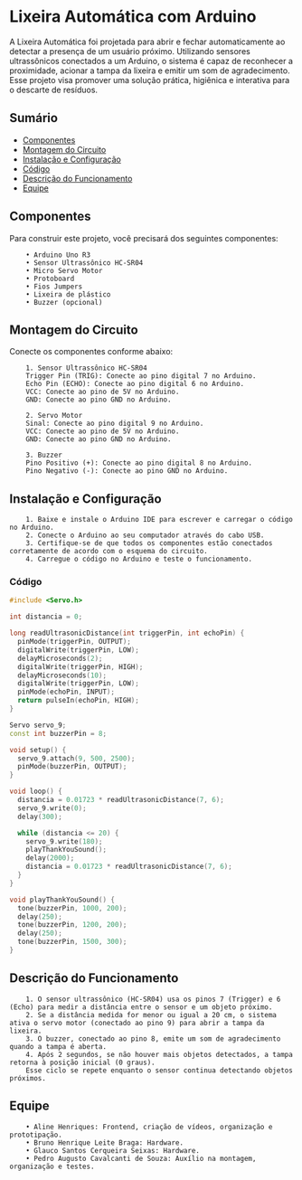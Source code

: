 # Lixeira Automática com Arduino

A Lixeira Automática foi projetada para abrir e fechar automaticamente ao detectar a presença de um usuário próximo. Utilizando sensores ultrassônicos conectados a um Arduino, o sistema é capaz de reconhecer a proximidade, acionar a tampa da lixeira e emitir um som de agradecimento. Esse projeto visa promover uma solução prática, higiênica e interativa para o descarte de resíduos.


## Sumário

- [Componentes](#componentes)
- [Montagem do Circuito](#montagem-do-circuito)
- [Instalação e Configuração](#instalacao-e-configuracao)
- [Código](#codigo)
- [Descrição do Funcionamento](#descricao-do-funcionamento)
- [Equipe](#equipe)


## Componentes

Para construir este projeto, você precisará dos seguintes componentes:

        • Arduino Uno R3
        • Sensor Ultrassônico HC-SR04
        • Micro Servo Motor
        • Protoboard
        • Fios Jumpers
        • Lixeira de plástico
        • Buzzer (opcional)


## Montagem do Circuito

Conecte os componentes conforme abaixo:

        1. Sensor Ultrassônico HC-SR04
        Trigger Pin (TRIG): Conecte ao pino digital 7 no Arduino.  
        Echo Pin (ECHO): Conecte ao pino digital 6 no Arduino.  
        VCC: Conecte ao pino de 5V no Arduino.  
        GND: Conecte ao pino GND no Arduino.

        2. Servo Motor
        Sinal: Conecte ao pino digital 9 no Arduino.  
        VCC: Conecte ao pino de 5V no Arduino.  
        GND: Conecte ao pino GND no Arduino.

        3. Buzzer
        Pino Positivo (+): Conecte ao pino digital 8 no Arduino.  
        Pino Negativo (-): Conecte ao pino GND no Arduino.
    

## Instalação e Configuração

        1. Baixe e instale o Arduino IDE para escrever e carregar o código no Arduino.
        2. Conecte o Arduino ao seu computador através do cabo USB.
        3. Certifique-se de que todos os componentes estão conectados corretamente de acordo com o esquema do circuito.
        4. Carregue o código no Arduino e teste o funcionamento.


### Código

```cpp 
#include <Servo.h> 

int distancia = 0; 

long readUltrasonicDistance(int triggerPin, int echoPin) {
  pinMode(triggerPin, OUTPUT); 
  digitalWrite(triggerPin, LOW);
  delayMicroseconds(2);
  digitalWrite(triggerPin, HIGH);
  delayMicroseconds(10);
  digitalWrite(triggerPin, LOW);
  pinMode(echoPin, INPUT);
  return pulseIn(echoPin, HIGH);
}

Servo servo_9; 
const int buzzerPin = 8; 

void setup() {
  servo_9.attach(9, 500, 2500);   
  pinMode(buzzerPin, OUTPUT);
}

void loop() {
  distancia = 0.01723 * readUltrasonicDistance(7, 6);
  servo_9.write(0);
  delay(300);

  while (distancia <= 20) {
    servo_9.write(180);
    playThankYouSound();
    delay(2000);
    distancia = 0.01723 * readUltrasonicDistance(7, 6);
  }
}

void playThankYouSound() {
  tone(buzzerPin, 1000, 200);
  delay(250);
  tone(buzzerPin, 1200, 200);
  delay(250);
  tone(buzzerPin, 1500, 300);
}
```


## Descrição do Funcionamento

        1. O sensor ultrassônico (HC-SR04) usa os pinos 7 (Trigger) e 6 (Echo) para medir a distância entre o sensor e um objeto próximo.
        2. Se a distância medida for menor ou igual a 20 cm, o sistema ativa o servo motor (conectado ao pino 9) para abrir a tampa da lixeira.
        3. O buzzer, conectado ao pino 8, emite um som de agradecimento quando a tampa é aberta.
        4. Após 2 segundos, se não houver mais objetos detectados, a tampa retorna à posição inicial (0 graus).
        Esse ciclo se repete enquanto o sensor continua detectando objetos próximos.

## Equipe

        • Aline Henriques: Frontend, criação de vídeos, organização e prototipação.
        • Bruno Henrique Leite Braga: Hardware.
        • Glauco Santos Cerqueira Seixas: Hardware.
        • Pedro Augusto Cavalcanti de Souza: Auxílio na montagem, organização e testes.